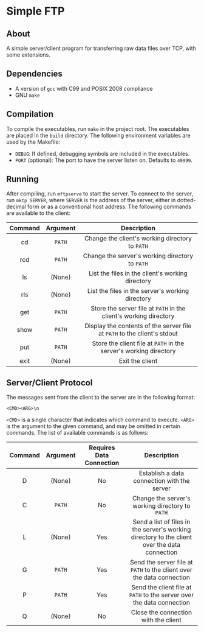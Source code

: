 # Simple FTP

## About

A simple server/client program for transferring raw data files over TCP, with some extensions.

## Dependencies

* A version of `gcc` with C99 and POSIX 2008 compliance
* GNU `make`

## Compilation

To compile the executables, run `make` in the project root. The executables are placed in the `build` directory. The following environment variables are used by the Makefile:

* `DEBUG`: If defined, debugging symbols are included in the executables.
* `PORT` (optional): The port to have the server listen on. Defaults to `49999`.

## Running

After compiling, run `mftpserve` to start the server. To connect to the server, run `mktp SERVER`, where `SERVER` is the address of the server, either in dotted-decimal form or as a conventional host address. The following commands are available to the client:

| Command   | Argument  | Description                                          |
|:---------:|:---------:|:----------------------------------------------------:|
| cd        | `PATH`    | Change the client's working directory to `PATH`      |
| rcd       | `PATH`    | Change the server's working directory to `PATH`      |
| ls        | (None)    | List the files in the client's working directory     |
| rls       | (None)    | List the files in the server's working directory     |
| get       | `PATH`    | Store the server file at `PATH` in the client's working directory |
| show      | `PATH`    | Display the contents of the server file at `PATH` to the client's stdout |
| put       | `PATH`    | Store the client file at `PATH` in the server's working directory |
| exit      | (None)    | Exit the client                                      |

## Server/Client Protocol

The messages sent from the client to the server are in the following format:

```
<CMD><ARG>\n
```

`<CMD>` is a single character that indicates which command to execute. `<ARG>` is the argument to the given command, and may be omitted in certain commands. The list of available commands is as follows:

| Command   | Argument  | Requires Data Connection | Description               |
|:---------:|:---------:|:------------------------:|:-------------------------:|
| D         | (None)    | No                       | Establish a data connection with the server     |
| C         | `PATH`    | No                       | Change the server's working directory to `PATH` |
| L         | (None)    | Yes                      | Send a list of files in the server's working directory to the client over the data connection |
| G         | `PATH`    | Yes                      | Send the server file at `PATH` to the client over the data connection |
| P         | `PATH`    | Yes                      | Send the client file at `PATH` to the server over the data connection |
| Q         | (None)    | No                       | Close the connection with the client |
